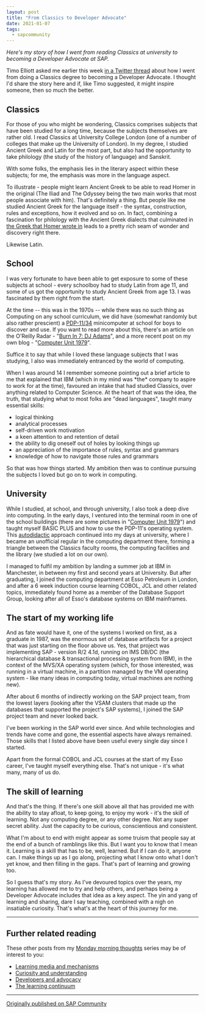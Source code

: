 ```yaml
---
layout: post
title: "From Classics to Developer Advocate"
date: 2021-01-07
tags:
  - sapcommunity
---
```

*Here's my story of how I went from reading Classics at university to
becoming a Developer Advocate at SAP.*

Timo Elliott asked me earlier this week [in a Twitter
thread](https://twitter.com/timoelliott/status/1346090285529444354)
about how I went from doing a Classics degree to becoming a Developer
Advocate. I thought I'd share the story here and if, like Timo
suggested, it might inspire someone, then so much the better.

## Classics

For those of you who might be wondering, Classics comprises subjects
that have been studied for a long time, because the subjects themselves
are rather old. I read Classics at University College London (one of a
number of colleges that make up the University of London). In my degree,
I studied Ancient Greek and Latin for the most part, but also had the
opportunity to take philology (the study of the history of language) and
Sanskrit.

With some folks, the emphasis lies in the literary aspect within these
subjects; for me, the emphasis was more in the language aspect.

To illustrate - people might learn Ancient Greek to be able to read
Homer in the original (The Iliad and The Odyssey being the two main
works that most people associate with him). That's definitely a thing.
But people like me studied Ancient Greek for the language itself - the
syntax, construction, rules and exceptions, how it evolved and so on. In
fact, combining a fascination for philology with the Ancient Greek
dialects that culminated in [the Greek that Homer wrote
in](https://en.wikipedia.org/wiki/Homeric_Greek) leads to a pretty rich
seam of wonder and discovery right there.

Likewise Latin.

## School

I was very fortunate to have been able to get exposure to some of these
subjects at school - every schoolboy had to study Latin from age 11, and
some of us got the opportunity to study Ancient Greek from age 13. I was
fascinated by them right from the start.

At the time \-- this was in the 1970s \-- while there was no such thing
as Computing on any school curriculum, we did have (somewhat randomly
but also rather prescient) a
[PDP-11/34](https://en.wikipedia.org/wiki/PDP-11) minicomputer at school
for boys to discover and use. If you want to read more about this,
there's an article on the O'Reilly Radar - "[Burn In 7: DJ
Adams](https://web.archive.org/web/20091118000142/http://radar.oreilly.com/2005/11/burn-in-7-dj-adams.html)", and
a more recent post on my own blog - "[Computer Unit
1979](/blog/posts/2020/11/03/computer-unit-1979/)".

Suffice it to say that while I loved these language subjects that I was
studying, I also was immediately entranced by the world of computing.

When I was around 14 I remember someone pointing out a brief article to
me that explained that IBM (which in my mind was \*the\* company to
aspire to work for at the time), favoured an intake that had studied
Classics, over anything related to Computer Science. At the heart of
that was the idea, the truth, that studying what to most folks are
"dead languages", taught many essential skills:

-   logical thinking
-   analytical processes
-   self-driven work motivation
-   a keen attention to and retention of detail
-   the ability to dig oneself out of holes by looking things up
-   an appreciation of the importance of rules, syntax and grammars
-   knowledge of how to navigate those rules and grammars


So that was how things started. My ambition then was to continue
pursuing the subjects I loved but go on to work in computing.

## University

While I studied, at school, and through university, I also took a deep
dive into computing. In the early days, I ventured into the terminal
room in one of the school buildings (there are some pictures in
"[Computer Unit
1979](/blog/posts/2020/11/03/computer-unit-1979/)") and taught
myself BASIC PLUS and how to use the PDP-11's operating system. This
[autodidactic](/tags/autodidactics/) approach continued
into my days at university, where I became an unofficial regular in the
computing department there, forming a triangle between the Classics
faculty rooms, the computing facilities and the library (we studied a
lot on our own).

I managed to fulfil my ambition by landing a summer job at IBM in
Manchester, in between my first and second years at University. But
after graduating, I joined the computing department at Esso Petroleum in
London, and after a 6 week induction course learning COBOL, JCL and
other related topics, immediately found home as a member of the Database
Support Group, looking after all of Esso's database systems on IBM
mainframes.

## The start of my working life

And as fate would have it, one of the systems I worked on first, as a
graduate in 1987, was the enormous set of database artifacts for a
project that was just starting on the floor above us. Yes, that project
was implementing SAP - version R/2 4.1d, running on IMS DB/DC (the
hierarchical database & transactional processing system from IBM), in
the context of the MVS/XA operating system (which, for those interested,
was running in a virtual machine, in a partition managed by the VM
operating system - like many ideas in computing today, virtual machines
are nothing new).

After about 6 months of indirectly working on the SAP project team, from
the lowest layers (looking after the VSAM clusters that made up the
databases that supported the project's SAP systems), I joined the SAP
project team and never looked back.

I've been working in the SAP world ever since. And while technologies
and trends have come and gone, the essential aspects have always
remained. Those skills that I listed above have been useful every single
day since I started.

Apart from the formal COBOL and JCL courses at the start of my Esso
career, I've taught myself everything else. That's not unique - it's
what many, many of us do.

## The skill of learning

And that's the thing. If there's one skill above all that has provided
me with the ability to stay afloat, to keep going, to enjoy my work -
it's the skill of learning. Not any computing degree, or any other
degree. Not any super secret ability. Just the capacity to be curious,
conscientious and consistent.

What I'm about to end with might appear as some truism that people say
at the end of a bunch of ramblings like this. But I want you to know
that I mean it. Learning is a skill that has to be, well, learned. But
if I can do it, anyone can. I make things up as I go along, projecting
what I know onto what I don't yet know, and then filling in the gaps.
That's part of learning and growing too.

So I guess that's my story. As I've devoured topics over the years, my
learning has allowed me to try and help others, and perhaps being a
Developer Advocate includes that idea as a key aspect. The yin and yang
of learning and sharing, dare I say teaching, combined with a nigh on
insatiable curiosity. That's what's at the heart of this journey for
me.

---

## Further related reading

These other posts from my [Monday morning
thoughts](/tags/mondaymorningthoughts/) series may
be of interest to you:

-   [Learning media and
    mechanisms](/blog/posts/2018/11/26/monday-morning-thoughts:-learning-media-and-mechanisms/)
-   [Curiosity and
    understanding](/blog/posts/2018/07/09/monday-morning-thoughts:-curiosity-and-understanding/)
-   [Developers and
    advocacy](/blog/posts/2018/07/02/monday-morning-thoughts:-developers-and-advocacy/)
-   [The learning
    continuum](/blog/posts/2018/06/04/monday-morning-thoughts:-the-learning-continuum/)

---

[Originally published on SAP Community](https://community.sap.com/t5/welcome-corner-blog-posts/from-classics-to-developer-advocate/ba-p/13461625)
